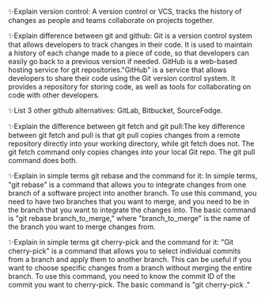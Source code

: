 ✨Explain version control: A version control or VCS, tracks the history of changes as people and teams collaborate on projects together.

✨Explain difference between git and github: Git is a version control system that allows developers to track changes in their code. It is used to maintain a history of each change made to a piece of code, so that developers can easily go back to a previous version if needed. GitHub is a web-based hosting service for git repositories."GitHub" is a service that allows developers to share their code using the Git version control system. It provides a repository for storing code, as well as tools for collaborating on code with other developers.

✨List 3 other github alternatives:
   GitLab,
   Bitbucket,
   SourceFodge.

✨Explain the difference between git fetch and git pull:The key difference between git fetch and pull is that git pull copies changes from a remote repository directly into your working directory, while git fetch does not. The git fetch command only copies changes into your local Git repo. The git pull command does both.

✨Explain in simple terms git rebase and the command for it: In simple terms, "git rebase" is a command that allows you to integrate changes from one branch of a software project into another branch. To use this command, you need to have two branches that you want to merge, and you need to be in the branch that you want to integrate the changes into. The basic command is "git rebase branch_to_merge," where "branch_to_merge" is the name of the branch you want to merge changes from.

✨Explain in simple terms git cherry-pick and the command for it: "Git cherry-pick" is a command that allows you to select individual commits from a branch and apply them to another branch. This can be useful if you want to choose specific changes from a branch without merging the entire branch. To use this command, you need to know the commit ID of the commit you want to cherry-pick. The basic command is "git cherry-pick <commit-ID>."
